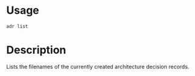 # Usage

`adr list`

# Description

Lists the filenames of the currently created architecture decision records.
